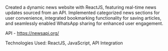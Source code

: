 Created a dynamic news website with ReactJS, featuring real-time news updates sourced from an API. Implemented categorized news sections for user convenience, integrated bookmarking functionality for saving articles, and seamlessly enabled WhatsApp sharing for enhanced user engagement.

API - https://newsapi.org/ 

Technologies Used: ReactJS, JavaScript, API Integration

